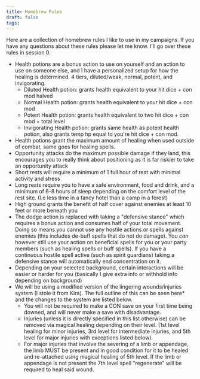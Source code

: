 ```yaml
---
title: Homebrew Rules
draft: false
tags:
---
```

 Here are a collection of homebrew rules I like to use in my campaigns. If you have any questions about these rules please let me know. I'll go over these rules in session 0.

- Health potions are a bonus action to use on yourself and an action to use on someone else, and I have a personalized setup for how the healing is determined. 4 tiers, diluted/weak, normal, potent, and invigorating.
	- Diluted Health potion: grants health equivalent to your hit dice + con mod halved
	- Normal Health potion: grants health equivalent to your hit dice + con mod
	- Potent Health potion: grants health equivalent to two hit dice + con mod + total level
	- Invigorating Health potion: grants same health as potent health potion, also grants temp hp equal to you're hit dice + con mod. 
- Health potions grant the maximum amount of healing when used outside of combat, same goes for healing spells.
- Opportunity attacks do the maximum possible damage if they land, this encourages you to really think about positioning as it is far riskier to take an opportunity attack
- Short rests will require a minimum of 1 full hour of rest with minimal activity and stress
- Long rests require you to have a safe environment, food and drink, and a minimum of 6-8 hours of sleep depending on the comfort level of the rest site. (I.e less time in a fancy hotel than a camp in a forest)
- High ground grants the benefit of half cover against enemies at least 10 feet or more beneath you
- The dodge action is replaced with taking a "defensive stance" which requires a bonus action and consumes half of your total movement. Doing so means you cannot use any hostile actions or spells against enemies (this includes de-buff spells that do not do damage). You *can* however still use your action on beneficial spells for you or your party members (such as healing spells or buff spells). If you have a continuous hostile spell active (such as spirit guardians) taking a defensive stance will automatically end concentration on it.
- Depending on your selected background, certain interactions will be easier or harder for you (basically I give extra info or withhold info depending on background)
- We will be using a modified version of the lingering wounds/injuries system (I stole it from Kira). The full outline of this can be seen here* and the changes to the system are listed below. 
	- You will not be required to make a CON save on your first time being downed, and will never make a save with disadvantage.
	- Injuries (unless it is directly specified in this list otherwise) can be removed via magical healing depending on their level. (1st level healing for minor injuries, 3rd level for intermediate injuries, and 5th level for major injuries with exceptions listed below).
	- For major injuries that involve the severing of a limb or appendage, the limb MUST be present and in good condition for it to be healed and re-attached using magical healing of 5th level. If the limb or appendage is not present the 7th level spell "regenerate" will be required to heal said wound.